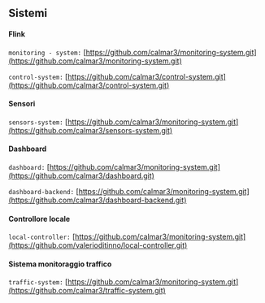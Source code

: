 
## Sistemi

#### Flink 

`monitoring - system:` [https://github.com/calmar3/monitoring-system.git](https://github.com/calmar3/monitoring-system.git)

`control-system:` [https://github.com/calmar3/control-system.git](https://github.com/calmar3/control-system.git)

#### Sensori

`sensors-system:` [https://github.com/calmar3/monitoring-system.git](https://github.com/calmar3/sensors-system.git)

#### Dashboard

`dashboard:` [https://github.com/calmar3/monitoring-system.git](https://github.com/calmar3/dashboard.git)

`dashboard-backend:` [https://github.com/calmar3/monitoring-system.git](https://github.com/calmar3/dashboard-backend.git)

#### Controllore locale

`local-controller:` [https://github.com/calmar3/monitoring-system.git](https://github.com/valerioditinno/local-controller.git)

#### Sistema monitoraggio traffico

`traffic-system:` [https://github.com/calmar3/monitoring-system.git](https://github.com/calmar3/traffic-system.git)





